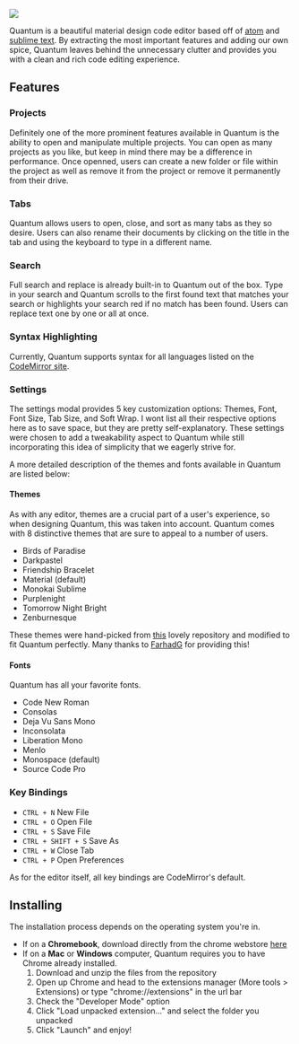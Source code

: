[<img src="https://dl2.pushbulletusercontent.com/akvcKoP69ZFE8x0joT9rH0uSSCk6xybO/Untitled-4.png">](https://chrome.google.com/webstore/detail/quantum/hmnlklahndgbhdoclhdnoafhafbhmnkm)

Quantum is a beautiful material design code editor based off of [atom](https://atom.io/) and [sublime text](https://www.sublimetext.com/). By extracting the most important features and adding our own spice, Quantum leaves behind the unnecessary clutter and provides you with a clean and rich code editing experience.

## Features
### Projects
Definitely one of the more prominent features available in Quantum is the ability to open and manipulate multiple projects. You can open as many projects as you like, but keep in mind there may be a difference in performance. Once openned, users can create a new folder or file within the project as well as remove it from the project or remove it permanently from their drive. 
### Tabs
Quantum allows users to open, close, and sort as many tabs as they so desire. Users can also rename their documents by clicking on the title in the tab and using the keyboard to type in a different name.
### Search
Full search and replace is already built-in to Quantum out of the box. Type in your search and Quantum scrolls to the first found text that matches your search or highlights your search red if no match has been found. Users can replace text one by one or all at once.
### Syntax Highlighting
Currently, Quantum supports syntax for all languages listed on the [CodeMirror site](http://codemirror.net/mode/).
### Settings
The settings modal provides 5 key customization options: Themes, Font, Font Size, Tab Size, and Soft Wrap. I wont list all their respective options here as to save space, but they are pretty self-explanatory. These settings were chosen to add a tweakability aspect to Quantum while still incorporating this idea of simplicity that we eagerly strive for.

A more detailed description of the themes and fonts available in Quantum are listed below:

#### Themes
As with any editor, themes are a crucial part of a user's experience, so when designing Quantum, this was taken into account. Quantum comes with 8 distinctive themes that are sure to appeal to a number of users.
- Birds of Paradise
- Darkpastel
- Friendship Bracelet
- Material (default)
- Monokai Sublime
- Purplenight
- Tomorrow Night Bright
- Zenburnesque

These themes were hand-picked from [this](https://github.com/FarhadG/code-mirror-themes) lovely repository and modified to fit Quantum perfectly. Many thanks to [FarhadG](https://github.com/FarhadG) for providing this!

#### Fonts
Quantum has all your favorite fonts.
- Code New Roman
- Consolas
- Deja Vu Sans Mono
- Inconsolata
- Liberation Mono
- Menlo
- Monospace (default)
- Source Code Pro

### Key Bindings
- <code>CTRL + N</code> New File
- <code>CTRL + O</code> Open File
- <code>CTRL + S</code> Save File
- <code>CTRL + SHIFT + S</code> Save As
- <code>CTRL + W</code> Close Tab
- <code>CTRL + P</code> Open Preferences

As for the editor itself, all key bindings are CodeMirror's default.


## Installing
The installation process depends on the operating system you're in. 
- If on a **Chromebook**, download directly from the chrome webstore [here](https://chrome.google.com/webstore/detail/quantum/hmnlklahndgbhdoclhdnoafhafbhmnkm)
- If on a **Mac** or **Windows** computer, Quantum requires you to have Chrome already installed.
  1. Download and unzip the files from the repository
  2. Open up Chrome and head to the extensions manager (More tools > Extensions) or type "chrome://extensions" in the url bar
  3. Check the "Developer Mode" option
  4. Click "Load unpacked extension..." and select the folder you unpacked
  5. Click "Launch" and enjoy!
